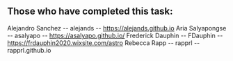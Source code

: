 ## Those who have completed this task:

Alejandro Sanchez -- alejands -- https://alejands.github.io
Aria Salyapongse -- asalyapo -- https://asalyapo.github.io/
Frederick Dauphin -- FDauphin -- https://frdauphin2020.wixsite.com/astro
Rebecca Rapp -- rapprl -- rapprl.github.io
